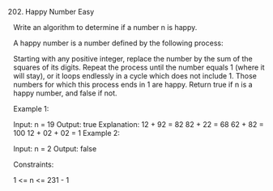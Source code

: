 202. Happy Number
Easy

Write an algorithm to determine if a number n is happy.

A happy number is a number defined by the following process:

Starting with any positive integer, replace the number by the sum of the squares of its digits.
Repeat the process until the number equals 1 (where it will stay), or it loops endlessly in a cycle which does not include 1.
Those numbers for which this process ends in 1 are happy.
Return true if n is a happy number, and false if not.



Example 1:

Input: n = 19
Output: true
Explanation:
12 + 92 = 82
82 + 22 = 68
62 + 82 = 100
12 + 02 + 02 = 1
Example 2:

Input: n = 2
Output: false


Constraints:

1 <= n <= 231 - 1
